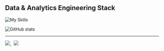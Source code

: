 ## Data & Analytics Engineering Stack

![My Skills](https://skillicons.dev/icons?i=py,ai,docker,gcp,mysql,postgres,bitbucket,github,githubactions,vscode,postman,figma,firebase,linux&perline=7)

![GitHub stats](https://github-readme-stats.vercel.app/api?username=IvanildoBarauna&hide=stars,contribs&show=prs_merged,prs_merged_percentage&show_icons=true&theme=default&include_all_commits=true&rank_icon=github)

---

<p align="left">
  <a href="https://github.com/IvanildoBarauna/ETL-awesome-api">
    <img align="bottom" src="https://github-readme-stats.vercel.app/api/pin/?username=IvanildoBarauna&repo=ETL-awesome-api&show_owner=true" />
  </a>
  &nbsp;<!-- Espaço entre os componentes -->
  <a href="https://github.com/IvanildoBarauna">
    <img align="bottom" src="https://github-readme-stats.vercel.app/api/top-langs/?username=IvanildoBarauna&hide_border=true&layout=compact" />
  </a>
</p>




